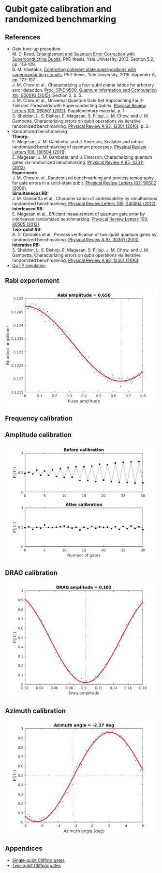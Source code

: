 # Qubit gate calibration and randomized benchmarking
## References
- Gate tune-up procedure  
  M. D. Reed, [Entanglement and Quantum Error Correction with Superconducting Qubits](http://rsl.yale.edu/sites/default/files/files/RSL_Theses/reed.pdf), PhD thesis, Yale University, 2013. Section 5.2, pp. 118-129.   
  B. M. Vlastakis, [Controlling coherent state superpositions with superconducting circuits](http://rsl.yale.edu/sites/default/files/files/RSL_Theses/dissertation_vlastakis_0829.pdf), PhD thesis, Yale University, 2015. Appendix A, pp. 177-197.  
  J. M. Chow et al., Characterizing a four-qubit planar lattice for arbitrary error detection. [Proc. SPIE 9500, Quantum Information and Computation XIII, 95001G (2015)](http://proceedings.spiedigitallibrary.org/proceeding.aspx?articleid=2299743). Section 3, p. 5.  
  J. M. Chow et al., Universal Quantum Gate Set Approaching Fault-Tolerant Thresholds with Superconducting Qubits. [Physical Review Letters 109, 060501 (2012)](http://link.aps.org/doi/10.1103/PhysRevLett.109.060501). Supplementary material, p. 1.  
  S. Sheldon, L. S. Bishop, E. Magesan, S. Filipp, J. M. Chow, and J. M. Gambetta, Characterizing errors on qubit operations via iterative randomized benchmarking, [Physical Review A 93, 12301 (2016)](http://link.aps.org/doi/10.1103/PhysRevA.93.012301). p. 2.  
- Randomized benchmarking  
  **Theory:**  
  E. Magesan, J. M. Gambetta, and J. Emerson, Scalable and robust randomized benchmarking of quantum processes. [Physical Review Letters 106, 180504 (2011)](http://link.aps.org/doi/10.1103/PhysRevLett.106.180504).  
  E. Magesan, J. M. Gambetta, and J. Emerson, Characterizing quantum gates via randomized benchmarking. [Physical Review A 85, 42311 (2012)](https://link.aps.org/doi/10.1103/PhysRevA.85.042311).  
  **Experiment:**  
  J. M. Chow et al., Randomized benchmarking and process tomography for gate errors in a solid-state qubit. [Physical Review Letters 102, 90502 (2009)](https://link.aps.org/doi/10.1103/PhysRevLett.102.090502).  
  **Simultaneous RB:**  
  J. M. Gambetta et al., Characterization of addressability by simultaneous randomized benchmarking, [Physical Review Letters 109, 240504 (2012)](https://link.aps.org/doi/10.1103/PhysRevLett.109.240504).  
  **Interleaved RB:**  
  E. Magesan et al., Efficient measurement of quantum gate error by interleaved randomized benchmarking. [Physical Review Letters 109, 80505 (2012)](https://link.aps.org/doi/10.1103/PhysRevLett.109.080505).  
  **Two-qubit RB:**  
  A. D. Córcoles et al., Process verification of two-qubit quantum gates by randomized benchmarking. [Physical Review A 87, 30301 (2013)](http://link.aps.org/doi/10.1103/PhysRevA.87.030301).  
  **Interative RB:**  
  S. Sheldon, L. S. Bishop, E. Magesan, S. Filipp, J. M. Chow, and J. M. Gambetta, Characterizing errors on qubit operations via iterative randomized benchmarking, [Physical Review A 93, 12301 (2016)](http://link.aps.org/doi/10.1103/PhysRevA.93.012301).  
- [QuTiP simulation](https://github.com/zhanggy2004/HouckLabNotebooks/blob/master/QuTiP/GateTuneup.ipynb)

## Rabi experiement
![Rabi](./Rabi.png)

## Frequency calibration

## Amplitude calibration
![AmpCal](./AmpCal.png)

## DRAG calibration
![DragCal](./DragCal.png)

## Azimuth calibration
![AzimuthCal](./AzimuthCal.png)

## Appendices
- [Single-qubit Clifford gates](./SingleQubitCliffords.pdf)
- [Two-qubit Clifford gates](./TwoQubitCliffords.pdf)
